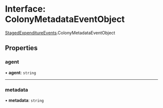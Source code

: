 # Interface: ColonyMetadataEventObject

[StagedExpenditureEvents](../modules/StagedExpenditureEvents.md).ColonyMetadataEventObject

## Properties

### agent

• **agent**: `string`

___

### metadata

• **metadata**: `string`
